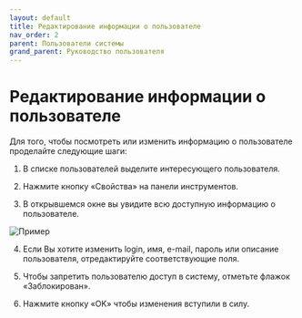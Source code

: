 ```yaml
---
layout: default
title: Редактирование информации о пользователе
nav_order: 2
parent: Пользователи системы
grand_parent: Руководство пользователя
---
```


# Редактирование информации о пользователе

Для того, чтобы посмотреть или изменить информацию о пользователе проделайте следующие шаги:

1. В списке пользователей выделите интересующего пользователя.

2. Нажмите кнопку «Свойства» на панели инструментов.

3. В открывшемся окне вы увидите всю доступную информацию о пользователе.

![Пример]({{site.baseurl/docs/images/u-4.png}})

4. Если Вы хотите изменить login, имя, e-mail, пароль или описание пользователя, отредактируйте соответствующие поля.

5. Чтобы запретить пользователю доступ в систему, отметьте флажок «Заблокирован».

6. Нажмите кнопку «OK» чтобы изменения вступили в силу.